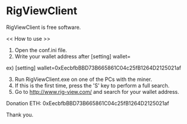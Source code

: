 # RigViewClient
RigViewClient is free software.

<< How to use >>

1. Open the conf.ini file.
2. Write your wallet address after [setting] wallet=

ex)
[setting]
wallet=0xEecbfbBBD73B665861C04c25fB1264D2125021af

3. Run RigViewClient.exe on one of the PCs with the miner.
4. If this is the first time, press the 'S' key to perform a full search.
5. Go to http://www.rig-view.com/ and search for your wallet address.

Donation ETH: 0xEecbfbBBD73B665861C04c25fB1264D2125021af

Thank you.
